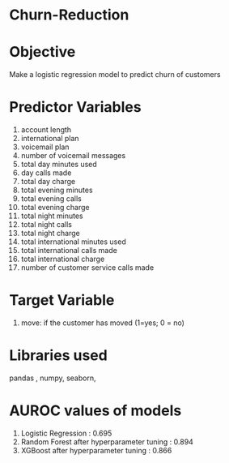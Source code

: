 # Churn-Reduction

# Objective
Make a logistic regression model to predict churn of customers

# Predictor Variables
1. account length 
2. international plan  
3. voicemail plan  
4. number of voicemail messages  
5. total day minutes used  
6. day calls made  
7. total day charge  
8. total evening minutes  
9. total evening calls  
10. total evening charge  
11. total night minutes  
12. total night calls  
13. total night charge  
14. total international minutes used  
15. total international calls made 
16. total international charge
17. number of customer service calls made 

# Target Variable
1. move: if the customer has moved (1=yes; 0 = no) 

# Libraries used 
pandas , numpy, seaborn, 

# AUROC values of models
1. Logistic Regression : 0.695
2. Random Forest after hyperparameter tuning : 0.894
3. XGBoost after hyperparameter tuning : 0.866
